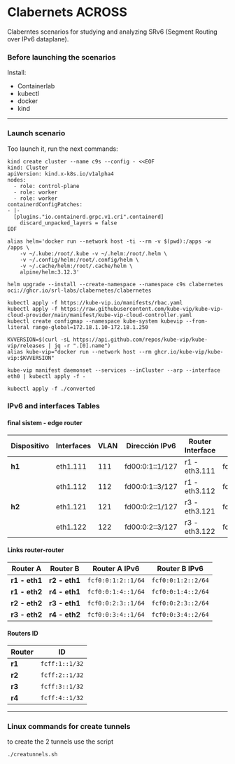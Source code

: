 # Clabernets ACROSS
Claberntes scenarios for studying and analyzing SRv6 (Segment Routing over IPv6 dataplane).


### Before launching the scenarios
 
Install:
- Containerlab
- kubectl
- docker
- kind

---

### Launch scenario
Too launch it, run the next commands:


```
kind create cluster --name c9s --config - <<EOF
kind: Cluster
apiVersion: kind.x-k8s.io/v1alpha4
nodes:
  - role: control-plane
  - role: worker
  - role: worker
containerdConfigPatches:
- |-
  [plugins."io.containerd.grpc.v1.cri".containerd]
    discard_unpacked_layers = false
EOF
```

```
alias helm='docker run --network host -ti --rm -v $(pwd):/apps -w /apps \
    -v ~/.kube:/root/.kube -v ~/.helm:/root/.helm \
    -v ~/.config/helm:/root/.config/helm \
    -v ~/.cache/helm:/root/.cache/helm \
    alpine/helm:3.12.3'
```
```
helm upgrade --install --create-namespace --namespace c9s clabernetes oci://ghcr.io/srl-labs/clabernetes/clabernetes
```

```
kubectl apply -f https://kube-vip.io/manifests/rbac.yaml
kubectl apply -f https://raw.githubusercontent.com/kube-vip/kube-vip-cloud-provider/main/manifest/kube-vip-cloud-controller.yaml
kubectl create configmap --namespace kube-system kubevip --from-literal range-global=172.18.1.10-172.18.1.250
```

```
KVVERSION=$(curl -sL https://api.github.com/repos/kube-vip/kube-vip/releases | jq -r ".[0].name")
alias kube-vip="docker run --network host --rm ghcr.io/kube-vip/kube-vip:$KVVERSION"
```

```
kube-vip manifest daemonset --services --inCluster --arp --interface eth0 | kubectl apply -f -
```


```
kubectl apply -f ./converted
```

### IPv6 and interfaces Tables

#### final sistem - edge router


| **Dispositivo** | **Interfaces** | **VLAN** | **Dirección IPv6**   | **Router Interface** | **Router Interface IP**  |
|-----------------|----------------|----------|----------------------|----------------------|--------------------------|
| **h1**          | eth1.111       | 111      | fd00:0:1::1/127      | r1 - eth3.111        | fd00:0:1::/127           |
|                 | eth1.112       | 112      | fd00:0:1::3/127      | r1 - eth3.112        | fd00:0:1::2/127          |
| **h2**          | eth1.121       | 121      | fd00:0:2::1/127      | r3 - eth3.121        | fd00:0:2::/127           |
|                 | eth1.122       | 122      | fd00:0:2::3/127      | r3 - eth3.122        | fd00:0:2::2/127          |

#### Links router-router

| **Router A**    | **Router B**    | **Router A IPv6**        | **Router B IPv6**          |
|-----------------|-----------------|--------------------------|----------------------------|
| **r1  - eth1**  | **r2  - eth1**  | `fcf0:0:1:2::1/64`       | `fcf0:0:1:2::2/64`         |
| **r1  - eth2**  | **r4  - eth1**  | `fcf0:0:1:4::1/64`       | `fcf0:0:1:4::2/64`         |
| **r2  - eth2**  | **r3  - eth1**  | `fcf0:0:2:3::1/64`       | `fcf0:0:2:3::2/64`         |
| **r3  - eth2**  | **r4  - eth2**  | `fcf0:0:3:4::1/64`       | `fcf0:0:3:4::2/64`         |


#### Routers ID

| **Router**      | **ID**               |
|-----------------|----------------------|
| **r1**          | `fcff:1::1/32`       |
| **r2**          | `fcff:2::1/32`       |
| **r3**          | `fcff:3::1/32`       |
| **r4**          | `fcff:4::1/32`       |

---


### Linux commands for create tunnels

to create the 2 tunnels use the script 

```
./creatunnels.sh
```
